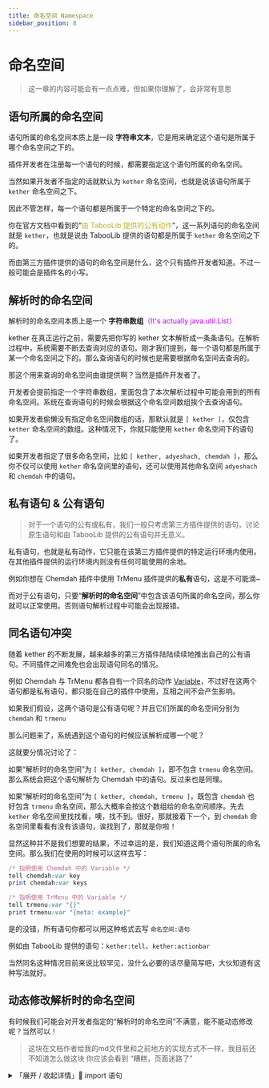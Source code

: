 ```yaml
---
title: 命名空间 Namespace
sidebar_position: 8
---
```


# 命名空间

> 这一章的内容可能会有一点点难，但如果你理解了，会非常有意思
>

## 语句所属的命名空间
语句所属的命名空间本质上是一段 **字符串文本**，它是用来确定这个语句是所属于哪个命名空间之下的。



插件开发者在注册每一个语句的时候，都需要指定这个语句所属的命名空间。

当然如果开发者不指定的话就默认为 `kether` 命名空间，也就是说该语句所属于 `kether` 命名空间之下。

因此不管怎样，每一个语句都是所属于一个特定的命名空间之下的。



你在官方文档中看到的“<font color="color:rgb(216, 72, 72);">由 TabooLib 提供的公有动作</font>”，这一系列语句的命名空间就是 `kether`，也就是说由 TabooLib 提供的语句都是所属于 `kether` 命名空间之下的。

而由第三方插件提供的语句的命名空间是什么，这个只有插件开发者知道。不过一般可能会是插件名的小写。



## 解析时的命名空间

解析时的命名空间本质上是一个 **字符串数组**<font color="color:#8A8F8D;">（It's actually java.util.List）</font>



kether 在真正运行之前，需要先把你写的 kether 文本解析成一条条语句。在解析过程中，系统需要不断去查询对应的语句。刚才我们提到，每一个语句都是所属于某一个命名空间之下的。那么查询语句的时候也是需要根据命名空间去查询的。

那这个用来查询的命名空间由谁提供啊？当然是插件开发者了。



开发者会提前指定一个字符串数组，里面包含了本次解析过程中可能会用到的所有命名空间。系统在查询语句的时候会根据这个命名空间数组挨个去查询语句。



如果开发者偷懒没有指定命名空间数组的话，那默认就是 `[ kether ]`，仅包含 `kether` 命名空间的数组。这种情况下，你就只能使用 `kether` 命名空间下的语句了。



如果开发者指定了很多命名空间，比如 `[ kether, adyeshach, chemdah ]`，那么你不仅可以使用 `kether` 命名空间里的语句，还可以使用其他命名空间 `adyeshach` 和 `chemdah` 中的语句。



## 私有语句 & 公有语句

> 对于一个语句的公有或私有，我们一般只考虑第三方插件提供的语句，讨论原生语句和由 TabooLib 提供的公有语句并无意义。
>



私有语句，也就是私有动作，它只能在该第三方插件提供的特定运行环境内使用。在其他插件提供的运行环境内则没有任何可能使用的余地。

例如你想在 Chemdah 插件中使用 TrMenu 插件提供的**私有**语句，这是不可能滴~



而对于公有语句，只要“**解析时的命名空间**”中包含该语句所属的命名空间，那么你就可以正常使用。否则语句解析过程中可能会出现报错。



## 同名语句冲突

随着 kether 的不断发展，越来越多的第三方插件陆陆续续地推出自己的公有语句。不同插件之间难免也会出现语句同名的情况。



例如 Chemdah 与 TrMenu 都各自有一个同名的动作 [Variable](https://kether.tabooproject.org/list.html#Variable)，不过好在这两个语句都是私有语句，都只能在自己的插件中使用，互相之间不会产生影响。



如果我们假设，这两个语句是公有语句呢？并且它们所属的命名空间分别为 `chemdah` 和 `trmenu`

那么问题来了，系统遇到这个语句的时候应该解析成哪一个呢？

这就要分情况讨论了：



如果“解析时的命名空间”为 `[ kether, chemdah ]`，即不包含 `trmenu` 命名空间。那么系统会把这个语句解析为 Chemdah 中的语句。反过来也是同理。



如果“解析时的命名空间”为 `[ kether, chemdah, trmenu ]`，既包含 `chemdah` 也好包含 `trmenu` 命名空间，那么大概率会按这个数组给的命名空间顺序。先去 `kether` 命名空间里找找看，噢，找不到。很好，那就接着下一个，到 `chemdah` 命名空间里看看有没有该语句，诶找到了，那就是你啦！



显然这种并不是我们想要的结果，不过幸运的是，我们知道这两个语句所属的命名空间。那么我们在使用的时候可以这样去写：

```ruby
/* 指明使用 Chemdah 中的 Variable */
tell chemdah:var key
print chemdah:var keys

/* 指明使用 TrMenu 中的 Variable */
tell trmenu:var "{}"
print trmenu:var "{meta: example}"
```

是的没错，所有语句你都可以用这种格式去写 `命名空间:语句`

例如由 TabooLib 提供的语句：`kether:tell`、`kether:actionbar`

当然同名这种情况目前来说比较罕见，没什么必要的话尽量简写吧，大伙知道有这种写法就好。



## 动态修改解析时的命名空间
有时候我们可能会对开发者指定的“解析时的命名空间”不满意，能不能动态修改呢？当然可以！

> 这块在文档作者给我的md文件里和之前地方的实现方式不一样，我目前还不知道怎么做这块
> 你应该会看到 “糟糕，页面迷路了”

<details>
    <summary>「展开 / 收起详情」💠 import 语句</summary>
    <iframe src={"https://www.yuque.com/sacredcraft/kether/reference?view=doc_embed&inner=gRwu7"} width={'100%'} height={'500'}/>
</details>

增加新的命名空间可以使用 `import` 语句


<details>
    <summary>「展开 / 收起详情」💠 release 语句</summary>
    <iframe src={"https://www.yuque.com/sacredcraft/kether/reference?view=doc_embed&inner=AUywR"} width={'100%'} height={'500'}/>
</details>

删除命名空间可以使用 `release` 语句



这两个动作目前只能通过查看源码得知，并不能在官方文档里找到相关信息  
最后还是在这里提个醒，如果没什么必要还请不要随便改动“解析时的命名空间”
